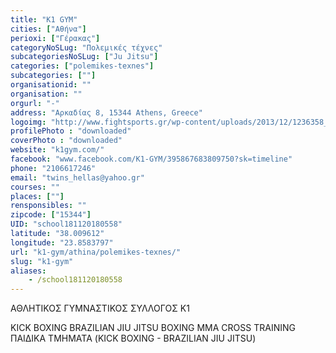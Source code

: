 ```yaml
---
title: "K1 GYM"
cities: ["Αθήνα"]
perioxi: ["Γέρακας"]
categoryNoSLug: "Πολεμικές τέχνες"
subcategoriesNoSLug: ["Ju Jitsu"]
categories: ["polemikes-texnes"]
subcategories: [""]
organisationid: ""
organisation: ""
orgurl: "-"
address: "Αρκαδίας 8, 15344 Athens, Greece"
logoimg: "http://www.fightsports.gr/wp-content/uploads/2013/12/1236358_582586648471185_285329743_n.jpg"
profilePhoto : "downloaded"
coverPhoto : "downloaded"
website: "k1gym.com/"
facebook: "www.facebook.com/K1-GYM/395867683809750?sk=timeline"
phone: "2106617246"
email: "twins_hellas@yahoo.gr"
courses: ""
places: [""]
rensponsibles: ""
zipcode: ["15344"]
UID: "school181120180558"
latitude: "38.009612"
longitude: "23.8583797"
url: "k1-gym/athina/polemikes-texnes/"
slug: "k1-gym"
aliases:
    - /school181120180558
---
```



ΑΘΛΗΤΙΚΟΣ ΓΥΜΝΑΣΤΙΚΟΣ ΣΥΛΛΟΓΟΣ Κ1

KICK BOXING BRAZILIAN JIU JITSU BOXING MMA CROSS TRAINING ΠΑΙΔΙΚΑ ΤΜΗΜΑΤΑ (KICK BOXING - BRAZILIAN JIU JITSU)